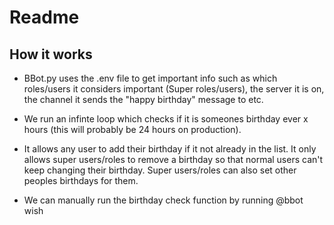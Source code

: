 # Readme

## How it works

- BBot.py uses the .env file to get important info such as which roles/users it considers important (Super roles/users), the server it is on, the channel it sends the "happy birthday" message to etc.  
- We run an infinte loop which checks if it is someones birthday ever x hours (this will probably be 24 hours on production).

- It allows any user to add their birthday if it not already in the list. It only allows super users/roles to remove a birthday so that normal users can't keep changing their birthday. Super users/roles can also set other peoples birthdays for them. 

- We can manually run the birthday check function by running @bbot wish
 